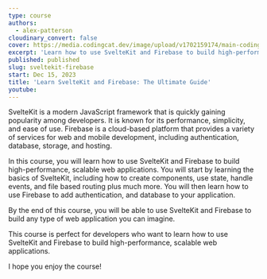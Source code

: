 ```yaml
---
type: course
authors:
  - alex-patterson
cloudinary_convert: false
cover: https://media.codingcat.dev/image/upload/v1702159174/main-codingcatdev-photo/courses/sveltekit-firebase/SvelteFirebaseCourse.png
excerpt: 'Learn how to use SvelteKit and Firebase to build high-performance, scalable web applications.'
published: published
slug: sveltekit-firebase
start: Dec 15, 2023
title: 'Learn SvelteKit and Firebase: The Ultimate Guide'
youtube:
---
```


SvelteKit is a modern JavaScript framework that is quickly gaining popularity among developers. It is known for its performance, simplicity, and ease of use. Firebase is a cloud-based platform that provides a variety of services for web and mobile development, including authentication, database, storage, and hosting.

In this course, you will learn how to use SvelteKit and Firebase to build high-performance, scalable web applications. You will start by learning the basics of SvelteKit, including how to create components, use state, handle events, and file based routing plus much more. You will then learn how to use Firebase to add authentication, and database to your application.

By the end of this course, you will be able to use SvelteKit and Firebase to build any type of web application you can imagine.

This course is perfect for developers who want to learn how to use SvelteKit and Firebase to build high-performance, scalable web applications.

I hope you enjoy the course!
